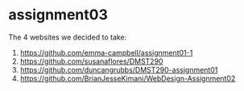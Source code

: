# assignment03

The 4 websites we decided to take: 
1. https://github.com/emma-campbell/assignment01-1
2. https://github.com/susanaflores/DMST290
3. https://github.com/duncangrubbs/DMST290-assignment01
4. https://github.com/BrianJesseKimani/WebDesign-Assignment02
